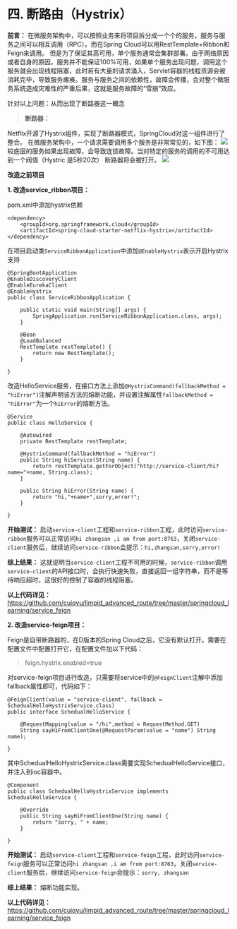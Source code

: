 # 四. 断路由（Hystrix）
**前言：** 在微服务架构中，可以按照业务来将项目拆分成一个个的服务，服务与服务之间可以相互调用（RPC）。而在Spring Cloud可以用RestTemplate+Ribbon和Feign来调用。
但是为了保证其高可用，单个服务通常会集群部署。由于网络原因或者自身的原因，服务并不能保证100%可用，如果单个服务出现问题，调用这个服务就会出现线程阻塞，此时若有大量的请求涌入，Servlet容器的线程资源会被消耗完毕，导致服务瘫痪。服务与服务之间的依赖性，故障会传播，会对整个微服务系统造成灾难性的严重后果，这就是服务故障的“雪崩”效应。

针对以上问题：从而出现了断路器这一概念

> **断路器：** 

Netflix开源了Hystrix组件，实现了断路器模式，SpringCloud对这一组件进行了整合。 在微服务架构中，一个请求需要调用多个服务是非常常见的，如下图：
![](https://note.youdao.com/yws/public/resource/8a3bdadc14ca85b7eddc14be9dc18bf5/xmlnote/86EC18F48BC548A68B364E90FF5131A7/18603)
较底层的服务如果出现故障，会导致连锁故障。当对特定的服务的调用的不可用达到一个阀值（Hystric 是5秒20次） 断路器将会被打开。
![](https://note.youdao.com/yws/public/resource/8a3bdadc14ca85b7eddc14be9dc18bf5/xmlnote/B041601F548E470EB7FE007401D1D5E0/18602)

**改造之前项目**

**1. 改造service_ribbon项目：**

pom.xml中添加hystrix依赖
```
<dependency>
    <groupId>org.springframework.cloud</groupId>
    <artifactId>spring-cloud-starter-netflix-hystrix</artifactId>
</dependency>
```

在项目启动类`ServiceRibbonApplication`中添加`@EnableHystrix`表示开启Hystrix支持
```
@SpringBootApplication
@EnableDiscoveryClient
@EnableEurekaClient
@EnableHystrix
public class ServiceRibbonApplication {

    public static void main(String[] args) {
        SpringApplication.run(ServiceRibbonApplication.class, args);
    }

    @Bean
    @LoadBalanced
    RestTemplate restTemplate() {
        return new RestTemplate();
    }

}
```

改造HelloService服务，在接口方法上添加`@HystrixCommand(fallbackMethod = "hiError")`注解声明该方法的熔断功能，并设置注解属性`fallbackMethod = "hiError"`为一个`hiError`的熔断方法。
```
@Service
public class HelloService {

    @Autowired
    private RestTemplate restTemplate;

    @HystrixCommand(fallbackMethod = "hiError")
    public String hiService(String name) {
        return restTemplate.getForObject("http://service-client/hi?name="+name, String.class);
    }

    public String hiError(String name) {
        return "hi,"+name+",sorry,error!";
    }

}
```

**开始测试：** 启动`service-client`工程和`service-ribbon`工程，此时访问`service-ribbon`服务可以正常访问`hi zhangsan ,i am from port:8763`，关闭`service-client`服务后，继续访问`service-ribbon`会提示：`hi,zhangsan,sorry,error!`

**综上结果：** 这就说明当`service-client`工程不可用的时候，`service-ribbon`调用`service-client`的API接口时，会执行快速失败，直接返回一组字符串，而不是等待响应超时，这很好的控制了容器的线程阻塞。

**以上代码详见：** https://github.com/cuiqyu/limpid_advanced_route/tree/master/springcloud_learning/service_feign

**2. 改造service-feign项目：**

Feign是自带断路器的，在D版本的Spring Cloud之后，它没有默认打开。需要在配置文件中配置打开它，在配置文件加以下代码：
> feign.hystrix.enabled=true

对service-feign项目进行改造，只需要将service中的`@FeignClient`注解中添加fallback属性即可，代码如下：
```
@FeignClient(value = "service-client", fallback = SchedualHelloHystrixService.class)
public interface SchedualHelloService {

    @RequestMapping(value = "/hi",method = RequestMethod.GET)
    String sayHiFromClientOne(@RequestParam(value = "name") String name);

}
```

其中SchedualHelloHystrixService.class需要实现SchedualHelloService接口，并注入到ioc容器中。
```
@Component
public class SchedualHelloHystrixService implements SchedualHelloService {

    @Override
    public String sayHiFromClientOne(String name) {
        return "sorry, " + name;
    }

}
```

**开始测试：** 启动`service-client`工程和`service-feign`工程，此时访问`service-feign`服务可以正常访问`hi zhangsan ,i am from port:8763`，关闭`service-client`服务后，继续访问`service-feign`会提示：`sorry, zhangsan`

**综上结果：** 熔断功能实现。

**以上代码详见：** https://github.com/cuiqyu/limpid_advanced_route/tree/master/springcloud_learning/service_feign
